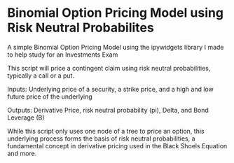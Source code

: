 # Binomial Option Pricing Model using Risk Neutral Probabilites

A simple Binomial Option Pricing Model using the ipywidgets library I made to help study for an Investments Exam

This script will price a contingent claim using risk neutral probabilities, typically a call or a put. 

Inputs: Underlying price of a security, a strike price, and a high and low future price of the underlying

Outputs: Derivative Price, risk neutral probability (pi), Delta, and Bond Leverage (B)

While this script only uses one node of a tree to price an option, this underlying process forms the basis of risk neutral probabilities, a fundamental concept in derivative pricing used in the Black Shoels Equation and more. 
